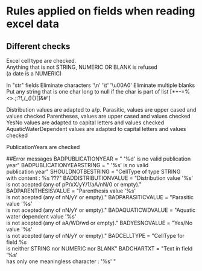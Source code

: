# Rules applied on fields when reading excel data
## Different checks
Excel cell type are checked. <br/>
Anything that is not STRING, NUMERIC OR BLANK is refused <br/>
(a date is a NUMERIC)

In "str" fields 
Eliminate characters '\n' '\t' '\u00A0'
Eliminate multiple blanks
Put any string that is one char long to null if the char is part of list [*+\-=%<>.;:?!,\/_(){}\[\]&#']

Distribution values are adapted to a/p.
Parasitic, values are upper cased and values checked
Parentheses, values are upper cased and values checked
YesNo values are adapted to capital letters and values checked
AquaticWaterDependent values are adapted to capital letters and values checked

PublicationYears are checked

##Error messages
BADPUBLICATIONYEAR = " '%d' is no valid publication year"
BADPUBLICATIONYEARSTRING = " '%s' is no valid \
publication year"
SHOULDNOTBESTRING = "CellType of type STRING \
with content : %s ???"
BADDISTRIBUTIONVALUE = "Distribution value '%s' \
is not acepted (any of pP/xX/yY/1/aA/nN/0 or empty)."
BADPARENTHESISVALUE = "Parenthesis value '%s' \
is not acepted (any of nN/yY or empty)."
BADPARASITICVALUE = "Parasitic value '%s' \
is not acepted (any of nN/yY or empty)."
BADAQUATICWDVALUE = "Aquatic water dependent value '%s' \
is not acepted (any of aA/WD/wd or empty)."
BADYESNOVALUE = "Yes/No value '%s' \
is not acepted (any of nN/yY or empty)."
BADCELLTYPE = "CellType for field %s \
is neither STRING nor NUMERIC nor BLANK"
BADCHARTXT = "Text in field '%s' \
has only one meaningless character : '%s' "
